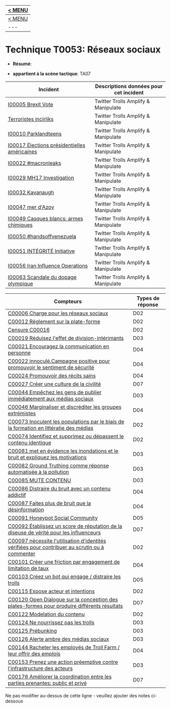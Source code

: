 |[< MENU](../README.md)|
|---|
|[< MENU](../../README.md)|
|---|
# Technique T0053: Réseaux sociaux

* **Résumé**:

* **appartient à la scène tactique**: TA07


|Incident |Descriptions données pour cet incident |
|-------- |-------------------- |
|[I00005 Brexit Vote](../generated_pages/incidents/I00005.md) |Twitter Trolls Amplify & Manipulate |
|[Terroristes incirliks](../generated_pages/incidents/I00007.md) |Twitter Trolls Amplify & Manipulate |
|[I00010 Parklandteens](../generated_pages/incidents/I00010.md) |Twitter Trolls Amplify & Manipulate |
|[I00017 Élections présidentielles américaines](../generated_pages/incidents/I00017.md) |Twitter Trolls Amplify & Manipulate |
|[I00022 #macronleaks](../generated_pages/incidents/I00022.md) |Twitter Trolls Amplify & Manipulate |
|[I00029 MH17 Investigation](../generated_pages/incidents/I00029.md) |Twitter Trolls Amplify & Manipulate |
|[I00032 Kavanaugh](../generated_pages/incidents/I00032.md) |Twitter Trolls Amplify & Manipulate ||[I00044 JADEHELM EXERCICE](../generated_pages/incidents/I00044.md) |Twitter Trolls Amplify & Manipulate |
|[I00047 mer d'Azov](../generated_pages/incidents/I00047.md) |Twitter Trolls Amplify & Manipulate |
|[I00049 Casques blancs: armes chimiques](../generated_pages/incidents/I00049.md) |Twitter Trolls Amplify & Manipulate |
|[I00050 #handsoffvenezuela](../generated_pages/incidents/I00050.md) |Twitter Trolls Amplify & Manipulate |
|[I00051 INTÉGRITÉ Initiative](../generated_pages/incidents/I00051.md) |Twitter Trolls Amplify & Manipulate |
|[I00056 Iran Influence Operations](../generated_pages/incidents/I00056.md) |Twitter Trolls Amplify & Manipulate |
|[I00063 Scandale du dopage olympique](../generated_pages/incidents/I00063.md) |Twitter Trolls Amplify & Manipulate |



|Compteurs |Types de réponse |
|-------- |-------------- |
|[C00006 Charge pour les réseaux sociaux](../generated_pages/counters/C00006.md) |D02 ||[C00009 Éduquer les influenceurs de haut niveau sur les meilleures pratiques](../generated_pages/counters/C00009.md) |D02 |
|[C00012 Règlement sur la plate-forme](../generated_pages/counters/C00012.md) |D02 |
|[Censure C00016](../generated_pages/counters/C00016.md) |D02 |
|[C00019 Réduisez l'effet de division-intérimants](../generated_pages/counters/C00019.md) |D03 |
|[C00021 Encouragez la communication en personne](../generated_pages/counters/C00021.md) |D04 |
|[C00022 innoculé.Campagne positive pour promouvoir le sentiment de sécurité](../generated_pages/counters/C00022.md) |D04 |
|[C00024 Promouvoir des récits sains](../generated_pages/counters/C00024.md) |D04 |
|[C00027 Créer une culture de la civilité](../generated_pages/counters/C00027.md) |D07 |
|[C00044 Empêchez les gens de publier immédiatement aux médias sociaux](../generated_pages/counters/C00044.md) |D03 |
|[C00046 Marginaliser et discréditer les groupes extrémistes](../generated_pages/counters/C00046.md) |D04 ||[C00048 Influenceurs de nom et honte](../generated_pages/counters/C00048.md) |D07 |
|[C00073 Inoculent les populations par le biais de la formation en littératie des médias](../generated_pages/counters/C00073.md) |D02 |
|[C00074 Identifiez et supprimez ou dépassent le contenu identique](../generated_pages/counters/C00074.md) |D02 |
|[C00081 met en évidence les inondations et le bruit et expliquez les motivations](../generated_pages/counters/C00081.md) |D03 |
|[C00082 Ground Truthing comme réponse automatisée à la pollution](../generated_pages/counters/C00082.md) |D03 |
|[C00085 MUTE CONTENU](../generated_pages/counters/C00085.md) |D03 |
|[C00086 Distraire du bruit avec un contenu addictif](../generated_pages/counters/C00086.md) |D04 |
|[C00087 Faites plus de bruit que la désinformation](../generated_pages/counters/C00087.md) |D04 |
|[C00091 Honeypot Social Community](../generated_pages/counters/C00091.md) |D05 |
|[C00092 Établissez un score de réputation de la diseuse de vérité pour les influenceurs](../generated_pages/counters/C00092.md) |D07 ||[C00093 Code de conduite de l'influence](../generated_pages/counters/C00093.md) |D07 |
|[C00097 nécessite l'utilisation d'identités vérifiées pour contribuer au scrutin ou à commenter](../generated_pages/counters/C00097.md) |D02 |
|[C00101 Créer une friction par engagement de limitation de taux](../generated_pages/counters/C00101.md) |D04 |
|[C00103 Créez un bot qui engage / distraire les trolls](../generated_pages/counters/C00103.md) |D05 |
|[C00115 Expose acteur et intentions](../generated_pages/counters/C00115.md) |D02 |
|[C00120 Open Dialogue sur la conception des plates-formes pour produire différents résultats](../generated_pages/counters/C00120.md) |D07 |
|[C00122 Modelation du contenu](../generated_pages/counters/C00122.md) |D02 |
|[C00124 Ne nourrissez pas les trolls](../generated_pages/counters/C00124.md) |D03 |
|[C00125 Prébunking](../generated_pages/counters/C00125.md) |D03 |
|[C00126 Alerte ambre des médias sociaux](../generated_pages/counters/C00126.md) |D03 ||[C00128 Créer un frottement en marquant le contenu avec un ridicule ou d'autres "décélérants"](../generated_pages/counters/C00128.md) |D03 |
|[C00144 Racheter les employés de Troll Farm / leur offrir des emplois](../generated_pages/counters/C00144.md) |D04 |
|[C00153 Prenez une action préemptive contre l'infrastructure des acteurs](../generated_pages/counters/C00153.md) |D03 |
|[C00176 Améliorer la coordination entre les parties prenantes: public et privé](../generated_pages/counters/C00176.md) |D07 |


Ne pas modifier au-dessus de cette ligne - veuillez ajouter des notes ci-dessous